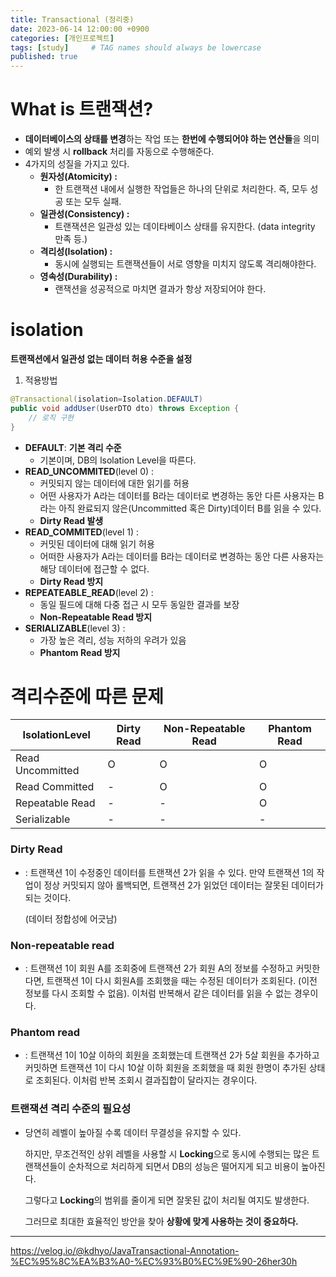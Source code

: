 ```yaml
---
title: Transactional (정리중)
date: 2023-06-14 12:00:00 +0900
categories: [개인프로젝트]
tags: [study]     # TAG names should always be lowercase
published: true
---
```

# What is 트랜잭션?

- **데이터베이스의 상태를 변경**하는 작업 또는 **한번에 수행되어야 하는 연산들**을 의미
- 예외 발생 시 **rollback** 처리를 자동으로 수행해준다.
- 4가지의 성질을 가지고 있다.
    - **원자성(Atomicity) :**
        - 한 트랜잭션 내에서 실행한 작업들은 하나의 단위로 처리한다. 즉, 모두 성공 또는 모두 실패.
    - **일관성(Consistency) :**
        - 트랜잭션은 일관성 있는 데이타베이스 상태를 유지한다. (data integrity 만족 등.)
    - **격리성(Isolation) :**
        - 동시에 실행되는 트랜잭션들이 서로 영향을 미치지 않도록 격리해야한다.
    - **영속성(Durability) :**
        - 랜잭션을 성공적으로 마치면 결과가 항상 저장되어야 한다.

# isolation

**트랜잭션에서 일관성 없는 데이터 허용 수준을 설정**

1. 적용방법

```java
@Transactional(isolation=Isolation.DEFAULT)
public void addUser(UserDTO dto) throws Exception {
	// 로직 구현
}
```

- **DEFAULT**: **기본 격리 수준**
    - 기본이며, DB의 lsolation Level을 따른다.
- **READ_UNCOMMITED**(level 0) :
    - 커밋되지 않는 데이터에 대한 읽기를 허용
    - 어떤 사용자가 A라는 데이터를 B라는 데이터로 변경하는 동안 다른 사용자는 B라는 아직 완료되지 않은(Uncommitted 혹은 Dirty)데이터 B를 읽을 수 있다.
    - **Dirty Read 발생**
- **READ_COMMITED**(level 1) :
    - 커밋된 데이터에 대해 읽기 허용
    - 어떠한 사용자가 A라는 데이터를 B라는 데이터로 변경하는 동안 다른 사용자는 해당 데이터에 접근할 수 없다.
    - **Dirty Read 방지**
- **REPEATEABLE_READ**(level 2) :
    - 동일 필드에 대해 다중 접근 시 모두 동일한 결과를 보장
    - **Non-Repeatable Read 방지**
- **SERIALIZABLE**(level 3) :
    - 가장 높은 격리, 성능 저하의 우려가 있음
    - **Phantom Read 방지**

# 격리수준에 따른 문제

| IsolationLevel | Dirty Read | Non-Repeatable Read | Phantom Read |
| --- | --- | --- | --- |
| Read Uncommitted | O | O | O |
| Read Committed | - | O | O |
| Repeatable Read | - | - | O |
| Serializable | - | - | - |

### Dirty Read

- : 트랜잭션 1이 수정중인 데이터를 트랜잭션 2가 읽을 수 있다. 만약 트랜잭션 1의 작업이 정상 커밋되지 않아 롤백되면, 트랜잭션 2가 읽었던 데이터는 잘못된 데이터가 되는 것이다.
    
    (데이터 정합성에 어긋남)
    

### Non-repeatable read

- : 트랜잭션 1이 회원 A를 조회중에 트랜잭션 2가 회원 A의 정보를 수정하고 커밋한다면, 트랜잭션 1이 다시 회원A를 조회했을 때는 수정된 데이터가 조회된다. (이전 정보를 다시 조회할 수 없음). 이처럼 반복해서 같은 데이터를 읽을 수 없는 경우이다.

### Phantom read

- : 트랜잭션 1이 10살 이하의 회원을 조회했는데 트랜잭션 2가 5살 회원을 추가하고 커밋하면 트랜잭션 1이 다시 10살 이하 회원을 조회했을 때 회원 한명이 추가된 상태로 조회된다. 이처럼 반복 조회시 결과집합이 달라지는 경우이다.

### 트랜잭션 격리 수준의 필요성

- 당연히 레벨이 높아질 수록 데이터 무결성을 유지할 수 있다.
    
    하지만, 무조건적인 상위 레벨을 사용할 시 **Locking**으로 동시에 수행되는 많은 트랜잭션들이 순차적으로 처리하게 되면서 DB의 성능은 떨어지게 되고 비용이 높아진다.
    
    그렇다고 **Locking**의 범위를 줄이게 되면 잘못된 값이 처리될 여지도 발생한다.
    
    그러므로 최대한 효율적인 방안을 찾아 **상황에 맞게 사용하는 것이 중요하다.**

---
https://velog.io/@kdhyo/JavaTransactional-Annotation-%EC%95%8C%EA%B3%A0-%EC%93%B0%EC%9E%90-26her30h

